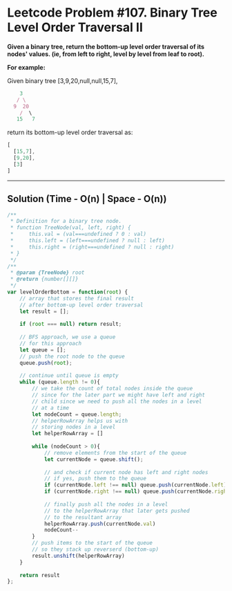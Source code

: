 # Leetcode Problem #107. Binary Tree Level Order Traversal II

**Given a binary tree, return the bottom-up level order traversal of its nodes' values. (ie, from left to right, level by level from leaf to root).**

**For example:**

Given binary tree [3,9,20,null,null,15,7],

```javascript
    3
   / \
  9  20
    /  \
   15   7
```
return its bottom-up level order traversal as:

```javascript
[
  [15,7],
  [9,20],
  [3]
]
```
---

## Solution (Time - O(n) | Space - O(n))

```javascript
/**
 * Definition for a binary tree node.
 * function TreeNode(val, left, right) {
 *     this.val = (val===undefined ? 0 : val)
 *     this.left = (left===undefined ? null : left)
 *     this.right = (right===undefined ? null : right)
 * }
 */
/**
 * @param {TreeNode} root
 * @return {number[][]}
 */
var levelOrderBottom = function(root) {
    // array that stores the final result
    // after bottom-up level order traversal
    let result = [];
    
    if (root === null) return result;
    
    // BFS approach, we use a queue
    // for this approach
    let queue = [];
    // push the root node to the queue
    queue.push(root);
    
    // continue until queue is empty
    while (queue.length != 0){
        // we take the count of total nodes inside the queue
        // since for the later part we might have left and right
        // child since we need to push all the nodes in a level 
        // at a time
        let nodeCount = queue.length;
        // helperRowArray helps us with
        // storing nodes in a level
        let helperRowArray = []
        
        while (nodeCount > 0){
            // remove elements from the start of the queue
            let currentNode = queue.shift();
            
            // and check if current node has left and right nodes
            // if yes, push them to the queue
            if (currentNode.left !== null) queue.push(currentNode.left)
            if (currentNode.right !== null) queue.push(currentNode.right)
            
            // finally push all the nodes in a level
            // to the helperRowArray that later gets pushed
            // to the resultant array
            helperRowArray.push(currentNode.val)
            nodeCount--           
        }
        // push items to the start of the queue
        // so they stack up reverserd (bottom-up) 
        result.unshift(helperRowArray)
    }
    
    return result
};
```
